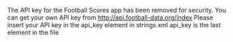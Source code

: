 The API key for the Football Scores app has been removed for security. 
You can get your own API key from http://api.football-data.org/index
Please insert your API key in the api_key element in strings.xml
api_key is the last element in the file